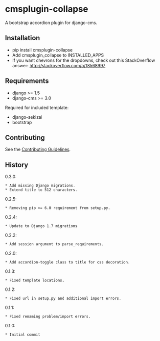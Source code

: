 cmsplugin-collapse
===================

A bootstrap accordion plugin for django-cms.

Installation
------------

* pip install cmsplugin-collapse
* Add cmsplugin_collapse to INSTALLED_APPS
* If you want chevrons for the dropdowns, check out this StackOverflow answer:
  http://stackoverflow.com/a/18568997


Requirements
------------

* django >= 1.5
* django-cms >= 3.0

Required for included template:
* django-sekizai
* bootstrap

Contributing
------------

See the [Contributing Guidelines](CONTRIBUTING.md).

History
-------

0.3.0:

    * Add missing Django migrations.
    * Extend title to 512 characters.

0.2.5:

    * Removing pip >= 6.0 requirement from setup.py.

0.2.4:

    * Update to Django 1.7 migrations

0.2.2:

    * Add session argument to parse_requirements.

0.2.0:

    * Add accordion-toggle class to title for css decoration.

0.1.3:

    * Fixed template locations.

0.1.2:

    * Fixed url in setup.py and additional import errors.

0.1.1:

    * Fixed renaming problem/import errors.

0.1.0:

    * Initial commit
